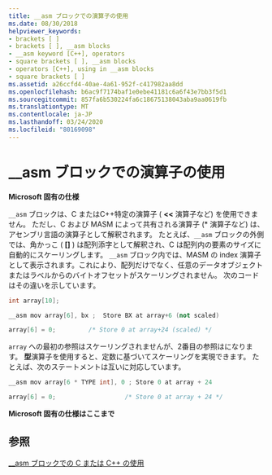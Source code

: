 ```yaml
---
title: __asm ブロックでの演算子の使用
ms.date: 08/30/2018
helpviewer_keywords:
- brackets [ ]
- brackets [ ], __asm blocks
- __asm keyword [C++], operators
- square brackets [ ], __asm blocks
- operators [C++], using in __asm blocks
- square brackets [ ]
ms.assetid: a26ccfd4-40ae-4a61-952f-c417982aa8dd
ms.openlocfilehash: b6ac9f7174baf1e0ebe41181c6a6f43e7bb3f5d1
ms.sourcegitcommit: 857fa6b530224fa6c18675138043aba9aa0619fb
ms.translationtype: MT
ms.contentlocale: ja-JP
ms.lasthandoff: 03/24/2020
ms.locfileid: "80169098"
---
```

# <a name="using-operators-in-__asm-blocks"></a>__asm ブロックでの演算子の使用

**Microsoft 固有の仕様**

`__asm` ブロックは、C またはC++特定の演算子 ( **<<** 演算子など) を使用できません。 ただし、C および MASM によって共有される演算子 (\* 演算子など) は、アセンブリ言語の演算子として解釈されます。 たとえば、`__asm` ブロックの外側では、角かっこ ( **[]** ) は配列添字として解釈され、C は配列内の要素のサイズに自動的にスケーリングします。 `__asm` ブロック内では、MASM の index 演算子として表示されます。これにより、配列だけでなく、任意のデータオブジェクトまたはラベルからのバイトオフセットがスケーリングされません。 次のコードはその違いを示しています。

```cpp
int array[10];

__asm mov array[6], bx ;  Store BX at array+6 (not scaled)

array[6] = 0;         /* Store 0 at array+24 (scaled) */
```

`array` への最初の参照はスケーリングされませんが、2番目の参照はになります。 **型**演算子を使用すると、定数に基づいてスケーリングを実現できます。 たとえば、次のステートメントは互いに対応しています。

```cpp
__asm mov array[6 * TYPE int], 0 ; Store 0 at array + 24

array[6] = 0;                   /* Store 0 at array + 24 */
```

**Microsoft 固有の仕様はここまで**

## <a name="see-also"></a>参照

[__asm ブロックでの C または C++ の使用](../../assembler/inline/using-c-or-cpp-in-asm-blocks.md)<br/>
